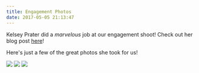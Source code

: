 ```yaml
---
title: Engagement Photos
date: 2017-05-05 21:13:47
---
```


Kelsey Prater did a _marvelous_ job at our engagement shoot! Check out her blog post [here](https://kelseyprater.com/new-blog/2017/2/21/brittany-cj-engagement-session)!

Here's just a few of the great photos she took for us!

![](https://static1.squarespace.com/static/5761774545bf21b2305cf311/58ace151197aea3437badf82/58ace197bf629ad3c91f82ee/1487725643112/E23A3811-2.jpg)
![](https://static1.squarespace.com/static/5761774545bf21b2305cf311/58ace151197aea3437badf82/58ace153893fc05fd0e40b30/1487725643087/E23A3768.jpg)
![](https://static1.squarespace.com/static/5761774545bf21b2305cf311/58ace151197aea3437badf82/58ace61aff7c50eee4d7ff07/1487726115218/E23A4114.jpg?format=750w)